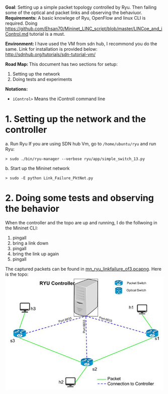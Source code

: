 <b>Goal</b>: Setting up a simple packet topology controlled by Ryu. Then failing some of the optical and packet links and observing the behaviuor.   
<b>Requirements:</b>
A basic knowlege of Ryu, OpenFlow and linux CLI is required. 
Doing https://github.com/Ehsan70/Mininet_LINC_script/blob/master/LINCoe_and_iControl.md tutorial is a must. 

<b>Environment: </b> I have used the VM from sdn hub, I recommond you do the same. Link for installation is provided below: http://sdnhub.org/tutorials/sdn-tutorial-vm/

<b>Road Map: </b>This document has two sections for setup: 

 1. Setting up the network   
 2. Doing tests and experiments</br>

<b>Notations: </b>
 - `iControl>` Means the iControll command line


# 1. Setting up the network and the controller #
 a. Run Ryu 
 If you are using SDN hub Vm, go to `/home/ubuntu/ryu` and run Ryu: 
 ```shell
 > sudo ./bin/ryu-manager --verbose ryu/app/simple_switch_13.py
 ```
 b. Start up the Mininet network 
 ```shell
 > sudo -E python Link_Failure_PktNet.py
 ```
# 2. Doing some tests and observing the behavior 
When the controller and the topo are up and running, I do the follwoing in the Mininet CLI: 

1. pingall
2. bring a link down
3. pingall
4. bring the link up again
5. pingall

The captured packets can be found in [mn_ryu_linkfailure_of3.pcapng](https://github.com/Ehsan70/Link_Failure_in_Mininet_LINC/blob/master/WiresharkTests/mn_ryu_linkfailure_of3.pcapng). 
Here is the topo: 
![Alt text](resources/PktNet_3SWs_3Hosts.jpg?raw=true  "Packet Network for link failure testing")



